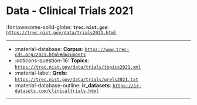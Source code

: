 # Data - Clinical Trials 2021 

:fontawesome-solid-globe: **`trec.nist.gov`**: [`https://trec.nist.gov/data/trials2021.html`](https://trec.nist.gov/data/trials2021.html)

---

- :material-database: **Corpus**: [`https://www.trec-cds.org/2021.html#documents`](https://www.trec-cds.org/2021.html#documents)
- :octicons-question-16: **Topics**: [`https://trec.nist.gov/data/trials/topics2021.xml`](https://trec.nist.gov/data/trials/topics2021.xml)
- :material-label: **Qrels**: [`https://trec.nist.gov/data/trials/qrels2021.txt`](https://trec.nist.gov/data/trials/qrels2021.txt)
- :material-database-outline: **ir_datasets**: [`https://ir-datasets.com/clinicaltrials.html`](https://ir-datasets.com/clinicaltrials.html)


---

